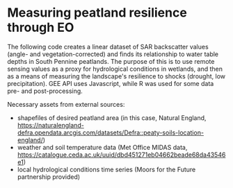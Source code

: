 # Measuring peatland resilience through EO

The following code creates a linear dataset of SAR backscatter values (angle- and vegetation-corrected) and finds its relationship to water table depths in South Pennine peatlands.
The purpose of this is to use remote sensing values as a proxy for hydrological conditions in wetlands, and then as a means of measuring the landscape's resilience to shocks (drought, low precipitation).
GEE API uses Javascript, while R was used for some data pre- and post-processing.

Necessary assets from external sources:
- shapefiles of desired peatland area (in this case, Natural England, https://naturalengland-defra.opendata.arcgis.com/datasets/Defra::peaty-soils-location-england/)
- weather and soil temperature data (Met Office MIDAS data, https://catalogue.ceda.ac.uk/uuid/dbd451271eb04662beade68da43546e1)
- local hydrological conditions time series (Moors for the Future partnership provided)
